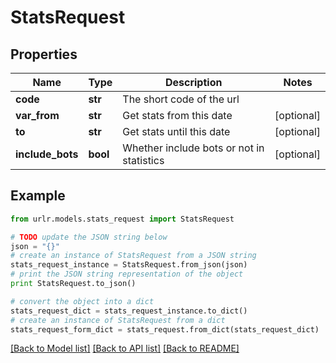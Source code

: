 # StatsRequest


## Properties

Name | Type | Description | Notes
------------ | ------------- | ------------- | -------------
**code** | **str** | The short code of the url | 
**var_from** | **str** | Get stats from this date | [optional] 
**to** | **str** | Get stats until this date | [optional] 
**include_bots** | **bool** | Whether include bots or not in statistics | [optional] 

## Example

```python
from urlr.models.stats_request import StatsRequest

# TODO update the JSON string below
json = "{}"
# create an instance of StatsRequest from a JSON string
stats_request_instance = StatsRequest.from_json(json)
# print the JSON string representation of the object
print StatsRequest.to_json()

# convert the object into a dict
stats_request_dict = stats_request_instance.to_dict()
# create an instance of StatsRequest from a dict
stats_request_form_dict = stats_request.from_dict(stats_request_dict)
```
[[Back to Model list]](../README.md#documentation-for-models) [[Back to API list]](../README.md#documentation-for-api-endpoints) [[Back to README]](../README.md)


